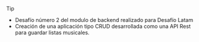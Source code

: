 >[!TIP]
>
>- Desafío número 2 del modulo de backend realizado para Desafío Latam
>- Creación de una aplicación tipo CRUD desarrollada como una API Rest para guardar listas musicales.
 
